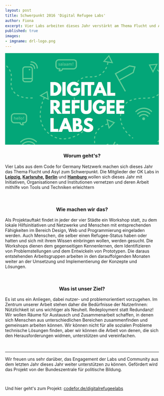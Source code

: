 ```yaml
---
layout: post
title: Schwerpunkt 2016 'Digital Refugee Labs'
author: Fiona
excerpt: Vier Labs arbeiten dieses Jahr verstärkt am Thema Flucht und Asyl und unterstützen Hilfsorganisationen mit ihren Fähigkeiten
published: true
images:
- imgname: drl-logo.png
---
```


[![DRL-Logo](/assets/blog/drl-logo.png)](http://codefor.de/digitalrefugeelabs/)

<h3 style="text-align: center">Worum geht's?</h3>

<p>Vier Labs aus dem Code for Germany Netzwerk machen sich dieses Jahr das Thema Flucht und Asyl zum Schwerpunkt. Die Mitglieder der OK Labs in <b><a href="http://codefor.de/leipzig">Leipzig</a>, <a href="http://codefor.de/karlsruhe">Karlsruhe</a>, <a href="http://codefor.de/berlin">Berlin</a></b> und <b><a href="http://codefor.de/hamburg">Hamburg </a></b> wollen sich dieses Jahr mit Initiativen, Organisationen und Institutionen vernetzen und deren Arbeit mithilfe von Tools und Techniken erleichtern</p>
<br>

<h3 style="text-align: center">Wie machen wir das?</h3>

<p>Als Projektauftakt findet in jeder der vier Städte ein Workshop statt, zu dem lokale Hilfsinitiativen und Netzwerke und Menschen mit entsprechenden Fähigkeiten im Bereich Design, Web und Programmierung eingeladen werden. Auch Menschen, die selber einen Refugee-Status haben oder hatten und sich mit ihrem Wissen einbringen wollen, werden gesucht. Die Workshops dienen dem gegenseitigen Kennenlernen, dem Identifizieren von Problemstellungen und dem Entwickeln von Prototypen. Die daraus entstehenden Arbeitsgruppen arbeiten in den darauffolgenden Monaten weiter an der Umsetzung und Implementierung der Konzepte und Lösungen.</p>
<br>

<h3 style="text-align: center">Was ist unser Ziel?</h3>

<p>Es ist uns ein Anliegen, dabei nutzer- und problemorientiert vorzugehen. Im Zentrum unserer Arbeit stehen daher die Bedürfnisse der NutzerInnen: Nützlichkeit ist uns wichtiger als Neuheit. Redeployment statt Redundanz! Wir wollen Räume für Austausch und Zusammenarbeit schaffen, in denen sich Menschen aus unterschiedlichen Bereichen zusammenfinden und gemeinsam arbeiten können. Wir können nicht für alle sozialen Probleme technische Lösungen finden, aber wir können die Arbeit von denen, die sich den Herausforderungen widmen, unterstützen und vereinfachen.</p>
<br>
<hr>

<p>Wir freuen uns sehr darüber, das Engagement der Labs und Community aus dem letzten Jahr dieses Jahr weiter unterstützen zu können. Gefördert wird das Projekt von der Bundeszentrale für politische Bildung.</p>
<br>
<p>Und hier geht's zum Projekt: <a href="http://codefor.de/digitalrefugeelabs">codefor.de/digitalrefugeelabs</a></p>

